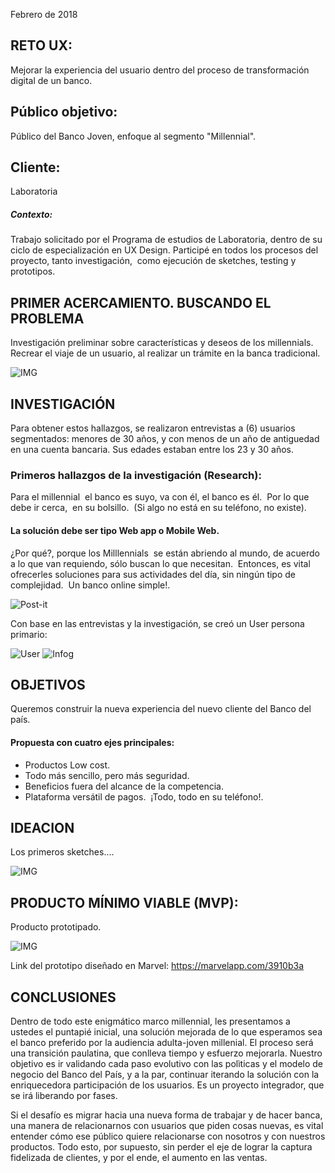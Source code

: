 
Febrero de 2018


RETO UX: 
-----------
Mejorar la experiencia del usuario dentro del proceso de transformación digital de un banco.  

Público objetivo:
-----
Público del Banco Joven, enfoque al segmento "Millennial".

Cliente:
-----
Laboratoria


##### Contexto:  
Trabajo solicitado por el Programa de estudios de Laboratoria, dentro de su ciclo de especialización en UX Design.
Participé en todos los procesos del proyecto, tanto investigación,  como ejecución de sketches, testing y prototipos.


PRIMER ACERCAMIENTO. BUSCANDO EL PROBLEMA
---
Investigación preliminar sobre características y deseos de los millennials.  Recrear el viaje de un usuario, al realizar un trámite en la banca tradicional.

![IMG](http://i66.tinypic.com/4lsjnc.jpg)


INVESTIGACIÓN
----

Para obtener estos hallazgos, se realizaron entrevistas a (6) usuarios segmentados:  menores de 30 años, y con menos de un año de antiguedad en una cuenta bancaria.  Sus edades estaban entre los 23 y 30 años.


### Primeros hallazgos de la investigación (Research): 
Para el millennial  el banco es suyo, va con él, el banco es él.  Por lo que debe ir cerca,  en su bolsillo.  (Si algo no está en su teléfono, no existe).
#### La solución debe ser tipo Web app o Mobile Web.  
¿Por qué?, porque los Milllennials  se están abriendo al mundo, de acuerdo a lo que van requiendo, sólo buscan lo que necesitan.  Entonces, es vital ofrecerles soluciones para sus actividades del día, sin ningún tipo de complejidad.  Un banco online simple!.

![Post-it](http://i66.tinypic.com/2qc45e9.jpg)

Con base en las entrevistas y la investigación, se creó un User persona primario:

![User](http://i67.tinypic.com/15oeces.jpg)   ![Infog](http://i68.tinypic.com/2md05kn.jpg)





OBJETIVOS
---

Queremos construir la nueva experiencia del nuevo cliente del Banco del país.
 
#### Propuesta con cuatro ejes principales:

-  Productos Low cost.
-  Todo más sencillo, pero más seguridad.
-  Beneficios fuera del alcance de la competencia.
-  Plataforma versátil de pagos.
​
¡Todo, todo en su teléfono!.



IDEACION
---

Los primeros sketches....

![IMG](http://i63.tinypic.com/1zmo8j5.jpg)



PRODUCTO MÍNIMO VIABLE (MVP):
----
Producto prototipado.

![IMG](http://i66.tinypic.com/nehssg.jpg)

Link del prototipo diseñado en Marvel: https://marvelapp.com/3910b3a


CONCLUSIONES 
-----

Dentro de todo este enigmático marco millennial, les presentamos a ustedes el puntapié inicial, una solución mejorada de lo que esperamos sea el banco preferido por la audiencia adulta-joven millenial. El proceso será una transición paulatina, que conlleva tiempo y esfuerzo mejorarla.  Nuestro objetivo es ir validando cada paso evolutivo con las polìticas y el modelo de negocio del Banco del País, y a la par, continuar iterando la solución con la enriquecedora participación de los usuarios.  Es un proyecto integrador, que se irá liberando por fases.

Si el desafío es migrar hacia una nueva forma de trabajar y de hacer banca, una manera de relacionarnos con usuarios que piden cosas nuevas, es vital entender cómo ese público quiere relacionarse con nosotros y con nuestros productos.  Todo esto, por supuesto, sin perder el eje de lograr la captura fidelizada de clientes, y por el ende, el aumento en las ventas.
